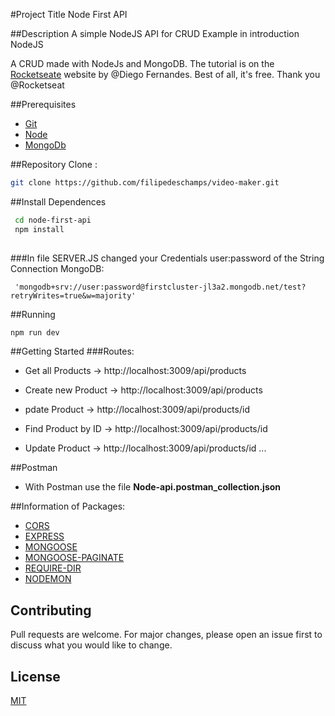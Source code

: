 #Project Title
Node First API

##Description
A simple NodeJS API for CRUD Example in introduction NodeJS 

A CRUD made with NodeJs and MongoDB. The tutorial is on the [Rocketseate](https://rocketseat.com.br/) website by @Diego Fernandes.
Best of all, it's free.
Thank you @Rocketseat



##Prerequisites

* [Git](https://git-scm.com/)
* [Node](https://nodejs.org)
* [MongoDb](https://www.mongodb.com/)

##Repository Clone :
 ```bash
 git clone https://github.com/filipedeschamps/video-maker.git
 
 ```
##Install Dependences
 ```bash
  cd node-first-api
  npm install
  
  ```
 
###In file SERVER.JS changed your Credentials user:password of the String Connection MongoDB:

     'mongodb+srv://user:password@firstcluster-jl3a2.mongodb.net/test?retryWrites=true&w=majority'

     
##Running
  ```bash
 npm run dev
 ```
##Getting Started
###Routes: 
 
 * Get all Products -> http://localhost:3009/api/products
 
 * Create new Product -> http://localhost:3009/api/products
 
 * pdate Product -> http://localhost:3009/api/products/id
 
 * Find Product by ID -> http://localhost:3009/api/products/id
 
 * Update Product -> http://localhost:3009/api/products/id
 ...
 
##Postman
 * With Postman use the file **Node-api.postman_collection.json**
 
 
##Information of Packages:

* [CORS](https://www.npmjs.com/package/cors) 
* [EXPRESS](https://www.npmjs.com/package/express)
* [MONGOOSE](https://www.npmjs.com/package/mongoose)
* [MONGOOSE-PAGINATE](https://www.npmjs.com/package/mongoose-paginate)
* [REQUIRE-DIR](https://www.npmjs.com/package/require-dir)
* [NODEMON](https://www.npmjs.com/package/nodemon)    
   
 ## Contributing
 Pull requests are welcome. For major changes, please open an issue first to discuss what you would like to change.

## License
[MIT](https://choosealicense.com/licenses/mit/)